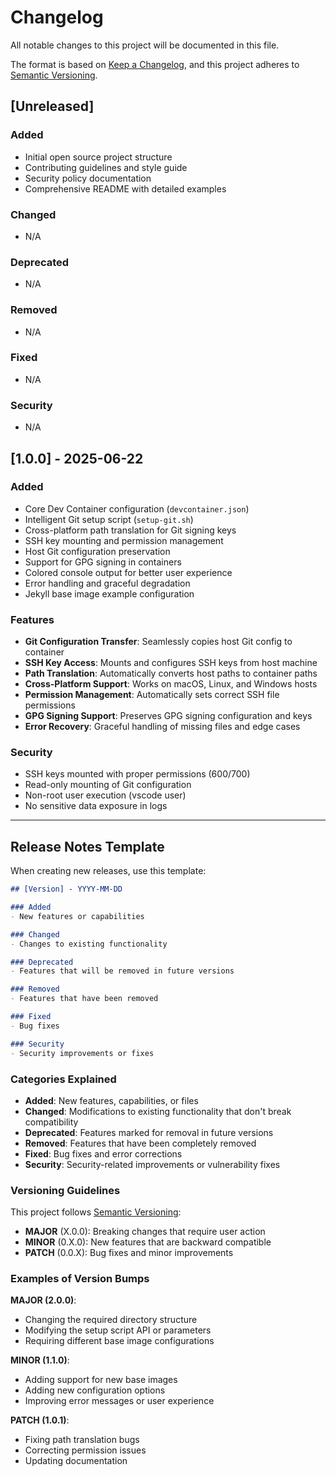 # Changelog

All notable changes to this project will be documented in this file.

The format is based on [Keep a Changelog](https://keepachangelog.com/en/1.0.0/),
and this project adheres to [Semantic Versioning](https://semver.org/spec/v2.0.0.html).

## [Unreleased]

### Added
- Initial open source project structure
- Contributing guidelines and style guide
- Security policy documentation
- Comprehensive README with detailed examples

### Changed
- N/A

### Deprecated
- N/A

### Removed
- N/A

### Fixed
- N/A

### Security
- N/A

## [1.0.0] - 2025-06-22

### Added
- Core Dev Container configuration (`devcontainer.json`)
- Intelligent Git setup script (`setup-git.sh`)
- Cross-platform path translation for Git signing keys
- SSH key mounting and permission management
- Host Git configuration preservation
- Support for GPG signing in containers
- Colored console output for better user experience
- Error handling and graceful degradation
- Jekyll base image example configuration

### Features
- **Git Configuration Transfer**: Seamlessly copies host Git config to container
- **SSH Key Access**: Mounts and configures SSH keys from host machine
- **Path Translation**: Automatically converts host paths to container paths
- **Cross-Platform Support**: Works on macOS, Linux, and Windows hosts
- **Permission Management**: Automatically sets correct SSH file permissions
- **GPG Signing Support**: Preserves GPG signing configuration and keys
- **Error Recovery**: Graceful handling of missing files and edge cases

### Security
- SSH keys mounted with proper permissions (600/700)
- Read-only mounting of Git configuration
- Non-root user execution (vscode user)
- No sensitive data exposure in logs

---

## Release Notes Template

When creating new releases, use this template:

```markdown
## [Version] - YYYY-MM-DD

### Added
- New features or capabilities

### Changed
- Changes to existing functionality

### Deprecated
- Features that will be removed in future versions

### Removed
- Features that have been removed

### Fixed
- Bug fixes

### Security
- Security improvements or fixes
```

### Categories Explained

- **Added**: New features, capabilities, or files
- **Changed**: Modifications to existing functionality that don't break compatibility
- **Deprecated**: Features marked for removal in future versions
- **Removed**: Features that have been completely removed
- **Fixed**: Bug fixes and error corrections
- **Security**: Security-related improvements or vulnerability fixes

### Versioning Guidelines

This project follows [Semantic Versioning](https://semver.org/):

- **MAJOR** (X.0.0): Breaking changes that require user action
- **MINOR** (0.X.0): New features that are backward compatible
- **PATCH** (0.0.X): Bug fixes and minor improvements

### Examples of Version Bumps

**MAJOR (2.0.0)**:
- Changing the required directory structure
- Modifying the setup script API or parameters
- Requiring different base image configurations

**MINOR (1.1.0)**:
- Adding support for new base images
- Adding new configuration options
- Improving error messages or user experience

**PATCH (1.0.1)**:
- Fixing path translation bugs
- Correcting permission issues
- Updating documentation
